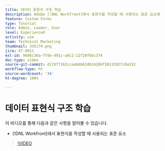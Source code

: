 ```yaml
---
title: 데이터 표현식 구조 학습
description: Adobe [!DNL Workfront]에서 표현식을 작성할 때 사용되는 표준 요소에 대해 알아봅니다.
feature: Custom Forms
type: Tutorial
role: Admin, Leader, User
level: Experienced
activity: use
team: Technical Marketing
thumbnail: 335174.png
jira: KT-8911
exl-id: 9696c36a-ffde-491c-a8c2-12f20f6bc374
doc-type: video
source-git-commit: d17df7162ccaab6b62db34209f50131927c0a532
workflow-type: ht
source-wordcount: '34'
ht-degree: 100%

---
```


# 데이터 표현식 구조 학습

이 비디오를 통해 다음과 같은 사항을 알아볼 수 있습니다.

* [!DNL Workfront]에서 표현식을 작성할 때 사용되는 표준 요소

>[!VIDEO](https://video.tv.adobe.com/v/335174/?quality=12&learn=on&enablevpops)
